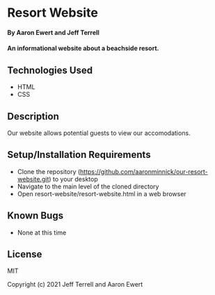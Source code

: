 # Resort Website

#### By Aaron Ewert and **Jeff Terrell**

#### An informational website about a beachside resort. 

## Technologies Used

* HTML
* CSS

## Description

Our website allows potential guests to view our accomodations. 

## Setup/Installation Requirements

* Clone the repository (https://github.com/aaronminnick/our-resort-website.git) to your desktop
* Navigate to the main level of the cloned directory
* Open resort-website/resort-website.html in a web browser


## Known Bugs

* None at this time

## License

MIT

Copyright (c) 2021 Jeff Terrell and Aaron Ewert